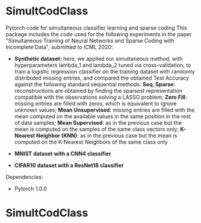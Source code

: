 # SimultCodClass
Pytorch code for simultaneous classifier learning and sparse coding
This package includes the code used for the following experiments in the paper "Simultaneous Training of Neural Networks and Sparse Coding with Incomplete Data", submitted to ICML 2020:
 - **Synthetic dataset:** here, we applied our simultaneous method, with hyperparameters lambda_1 and lambda_2 tuned via cross-validation, to train a logistic regression classifier on the training dataset with randomly distributed missing entries, and compared the obtained Test Accuracy against the following standard sequential methods: **Seq. Sparse**: reconstructions are obtained by finding the sparsest representation compatible with the observations solving a LASSO problem;  **Zero Fill**: missing entries are filled with zeros, which is equivalent to ignore unknown values; **Mean Unsupervised**: missing entries are filled with the mean computed on the available values in the same position in the rest of data samples; **Mean Supervised**: as in the previous case but the mean is computed on the samples of the same class vectors only; **K-Nearest Neighbor (KNN)**: as in the previous case but the mean is computed on the K-Nearest Neighbors of the same class only
 
 - **MNIST dataset with a CNN4 classifier**
 
 - **CIFAR10 dataset with a ResNet18 classifier**
 
 Dependencies:
 - Pytorch 1.0.0
 
# SimultCodClass
